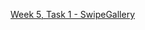 <a href="https://github.com/HackBulgaria/Android-1/tree/master/week5/1-SwipeGallery">Week 5, Task 1 - SwipeGallery<a>
